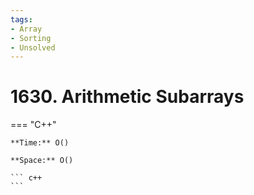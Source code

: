 ```yaml
---
tags:
- Array
- Sorting
- Unsolved
---
```



# 1630. Arithmetic Subarrays

=== "C++"

    **Time:** O()

    **Space:** O()

    ``` c++
    ```